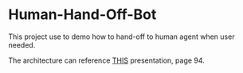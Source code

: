 # Human-Hand-Off-Bot

This project use to demo how to hand-off to human agent when user needed.

The architecture can reference [THIS](https://www.slideshare.net/poy/azure-bot-servic) presentation, page 94.
